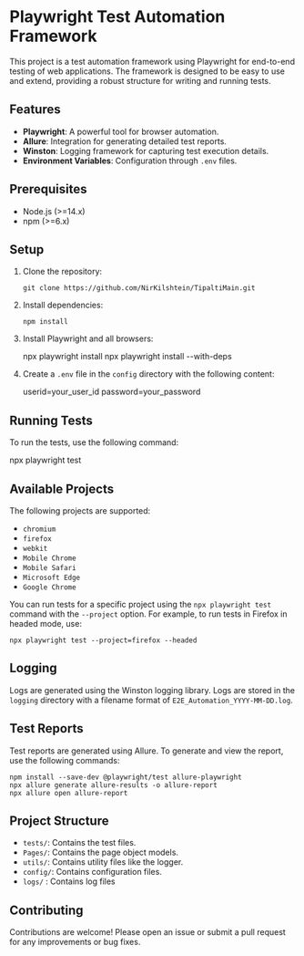 # Playwright Test Automation Framework

This project is a test automation framework using Playwright for end-to-end testing of web applications. The framework is designed to be easy to use and extend, providing a robust structure for writing and running tests.

## Features

- **Playwright**: A powerful tool for browser automation.
- **Allure**: Integration for generating detailed test reports.
- **Winston**: Logging framework for capturing test execution details.
- **Environment Variables**: Configuration through `.env` files.

## Prerequisites

- Node.js (>=14.x)
- npm (>=6.x)

## Setup

1. Clone the repository:
   ```
   git clone https://github.com/NirKilshtein/TipaltiMain.git
   ```

2. Install dependencies:
   ```
   npm install
   ```

3. Install Playwright and all browsers:
   
   npx playwright install
   npx playwright install --with-deps
   

4. Create a `.env` file in the `config` directory with the following content:

   userid=your_user_id
   password=your_password

## Running Tests

To run the tests, use the following command:

npx playwright test


## Available Projects

The following projects are supported:

- `chromium`
- `firefox`
- `webkit`
- `Mobile Chrome`
- `Mobile Safari`
- `Microsoft Edge`
- `Google Chrome`

You can run tests for a specific project using the `npx playwright test` command with the `--project` option. For example, to run tests in Firefox in headed mode, use:

```
npx playwright test --project=firefox --headed
```

## Logging

Logs are generated using the Winston logging library. Logs are stored in the `logging` directory with a filename format of `E2E_Automation_YYYY-MM-DD.log`.

## Test Reports

Test reports are generated using Allure. To generate and view the report, use the following commands:
```
npm install --save-dev @playwright/test allure-playwright
npx allure generate allure-results -o allure-report
npx allure open allure-report
```

## Project Structure

- `tests/`: Contains the test files.
- `Pages/`: Contains the page object models.
- `utils/`: Contains utility files like the logger.
- `config/`: Contains configuration files.
- `logs/` : Contains log files

## Contributing

Contributions are welcome! Please open an issue or submit a pull request for any improvements or bug fixes.